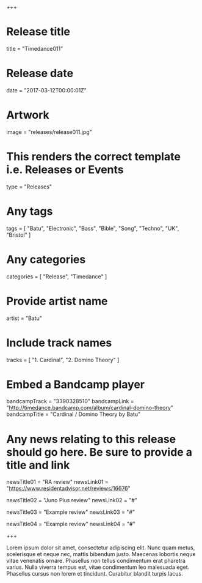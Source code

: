 +++

# Release title
title = "Timedance011”

# Release date
date = "2017-03-12T00:00:01Z"

# Artwork
image = "releases/release011.jpg"

# This renders the correct template i.e. Releases or Events
type = "Releases"

# Any tags
tags = [ 
	"Batu", 
	"Electronic", 
	"Bass", 
	"Bible", 
	"Song", 
	"Techno", 
	"UK", 
	"Bristol" 
]

# Any categories
categories = [ 
	"Release", 
	"Timedance" 
]

# Provide artist name
artist = "Batu"

# Include track names
tracks = [
	"1. Cardinal",
	"2. Domino Theory"
]

# Embed a Bandcamp player
bandcampTrack = "3390328510"
bandcampLink = "http://timedance.bandcamp.com/album/cardinal-domino-theory"
bandcampTitle = "Cardinal / Domino Theory by Batu"

# Any news relating to this release should go here. Be sure to provide a title and link
newsTitle01 = "RA review"
newsLink01 = "https://www.residentadvisor.net/reviews/16676"

newsTitle02 = "Juno Plus review"
newsLink02 = "#"

newsTitle03 = "Example review"
newsLink03 = "#"

newsTitle04 = "Example review"
newsLink04 = "#"

+++

<!-- Provide a summary/statement below -->
Lorem ipsum dolor sit amet, consectetur adipiscing elit. Nunc quam metus, scelerisque et neque nec, mattis bibendum justo. Maecenas lobortis neque vitae venenatis ornare. Phasellus non tellus condimentum erat pharetra varius. Nulla viverra tempus est, vitae condimentum leo malesuada eget. Phasellus cursus non lorem et tincidunt. Curabitur blandit turpis lacus.
